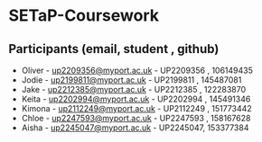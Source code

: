 # SETaP-Coursework

## Participants (email, student , github)
- Oliver - up2209356@myport.ac.uk - UP2209356 , 106149435
- Jodie - up2199811@myport.ac.uk - UP2199811 , 145487081
- Jake - up2212385@myport.ac.uk - UP2212385 , 122283870
- Keita - up2202994@myport.ac.uk - UP2202994 , 145491346
- Kimona - up2112249@myport.ac.uk - UP2112249 , 151773442
- Chloe - up2247593@myport.ac.uk - UP2247593 , 158167628
- Aisha - up2245047@myport.ac.uk - UP2245047, 153377384

